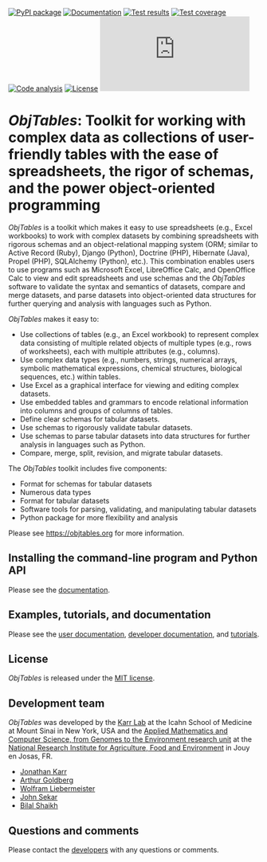 [![PyPI package](https://img.shields.io/pypi/v/obj_tables.svg)](https://pypi.python.org/pypi/obj_tables)
[![Documentation](https://readthedocs.org/projects/obj-tables/badge/?version=latest)](https://docs.karrlab.org/obj_tables)
[![Test results](https://circleci.com/gh/KarrLab/obj_tables.svg?style=shield)](https://circleci.com/gh/KarrLab/obj_tables)
[![Test coverage](https://coveralls.io/repos/github/KarrLab/obj_tables/badge.svg)](https://coveralls.io/github/KarrLab/obj_tables)
[![Code analysis](https://api.codeclimate.com/v1/badges/164d7483a2d3bb68b3ca/maintainability)](https://codeclimate.com/github/KarrLab/obj_tables)
[![License](https://img.shields.io/github/license/KarrLab/obj_tables.svg)](LICENSE)
![Analytics](https://ga-beacon.appspot.com/UA-86759801-1/obj_tables/README.md?pixel)

# *ObjTables*: Toolkit for working with complex data as collections of user-friendly tables with the ease of spreadsheets, the rigor of schemas, and the power object-oriented programming

*ObjTables* is a toolkit which makes it easy to use spreadsheets (e.g., Excel workbooks) to work with complex datasets by combining spreadsheets with rigorous schemas and an object-relational mapping system (ORM; similar to Active Record (Ruby), Django (Python), Doctrine (PHP), Hibernate (Java), Propel (PHP), SQLAlchemy (Python), etc.). This combination enables users to use programs such as Microsoft Excel, LibreOffice Calc, and OpenOffice Calc to view and edit spreadsheets and use schemas and the *ObjTables* software to validate the syntax and semantics of datasets, compare and merge datasets, and parse datasets into object-oriented data structures for further querying and analysis with languages such as Python.

*ObjTables* makes it easy to:

* Use collections of tables (e.g., an Excel workbook) to represent complex data consisting of multiple related objects of multiple types (e.g., rows of worksheets), each with multiple attributes (e.g., columns).
* Use complex data types (e.g., numbers, strings, numerical arrays, symbolic mathematical expressions, chemical structures, biological sequences, etc.) within tables.
* Use Excel as a graphical interface for viewing and editing complex datasets.
* Use embedded tables and grammars to encode relational information into columns and groups of columns of tables.
* Define clear schemas for tabular datasets.
* Use schemas to rigorously validate tabular datasets.
* Use schemas to parse tabular datasets into data structures for further analysis in languages such as Python.
* Compare, merge, split, revision, and migrate tabular datasets.

The *ObjTables* toolkit includes five components:

* Format for schemas for tabular datasets
* Numerous data types
* Format for tabular datasets
* Software tools for parsing, validating, and manipulating tabular datasets
* Python package for more flexibility and analysis

Please see https://objtables.org for more information.

## Installing the command-line program and Python API
Please see the [documentation](https://docs.karrlab.org/obj_tables/installation.html).

## Examples, tutorials, and documentation
Please see the [user documentation](https://www.objtables.org), [developer documentation](https://docs.karrlab.org/obj_tables), and [tutorials](https://sandbox.karrlab.org).

## License
*ObjTables* is released under the [MIT license](LICENSE).

## Development team
*ObjTables* was developed by the [Karr Lab](https://www.karrlab.org) at the Icahn School of Medicine at Mount Sinai in New York, USA and the [Applied Mathematics and Computer Science, from Genomes to the Environment research unit](https://maiage.inra.fr/) at the [National Research Institute for Agriculture, Food and Environment](https://www.inrae.fr/en/centres/ile-france-jouy-josas-antony/) in Jouy en Josas, FR.

* [Jonathan Karr](https://www.karrlab.org)
* [Arthur Goldberg](https://www.mountsinai.org/profiles/arthur-p-goldberg)
* [Wolfram Liebermeister](http://genome.jouy.inra.fr/~wliebermeis/index_en.html)
* [John Sekar](https://www.linkedin.com/in/john-sekar/)
* [Bilal Shaikh](https://www.bshaikh.com)

## Questions and comments
Please contact the [developers](mailto:info@objtables.org) with any questions or comments.
